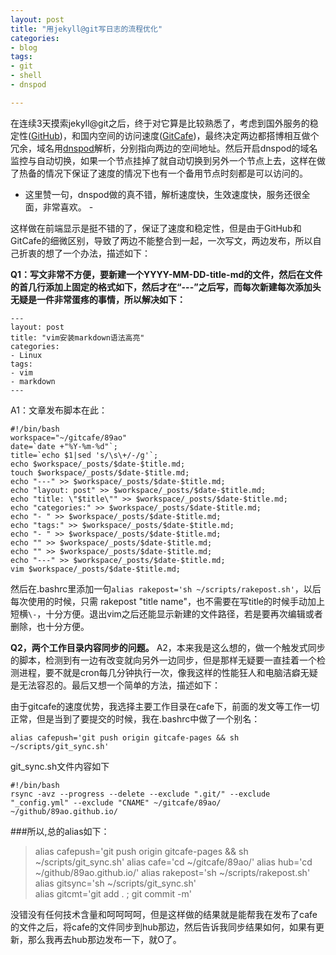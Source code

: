 ```yaml
---
layout: post
title: "用jekyll@git写日志的流程优化"
categories:
- blog 
tags:
- git
- shell
- dnspod

---
```


在连续3天摸索jekyll@git之后，终于对它算是比较熟悉了，考虑到国外服务的稳定性([GitHub](https://github.com/))，和国内空间的访问速度([GitCafe](https://gitcafe.com))，最终决定两边都搭博相互做个冗余，域名用[dnspod](https://www.dnspod.cn/)解析，分别指向两边的空间地址。然后开启dnspod的域名监控与自动切换，如果一个节点挂掉了就自动切换到另外一个节点上去，这样在做了热备的情况下保证了速度的情况下也有一个备用节点时刻都是可以访问的。

- 这里赞一句，dnspod做的真不错，解析速度快，生效速度快，服务还很全面，非常喜欢。 -

这样做在前端显示是挺不错的了，保证了速度和稳定性，但是由于GitHub和GitCafe的细微区别，导致了两边不能整合到一起，一次写文，两边发布，所以自己折衷的想了一个办法，描述如下：

**Q1：写文非常不方便，要新建一个YYYY-MM-DD-title-md的文件，然后在文件的首几行添加上固定的格式如下，然后才在“---”之后写，而每次新建每次添加头无疑是一件非常蛋疼的事情，所以解决如下：**

	---
	layout: post
	title: "vim安装markdown语法高亮"
	categories:
	- Linux
	tags:
	- vim
	- markdown
	---
A1：文章发布脚本在此：

	#!/bin/bash
	workspace="~/gitcafe/89ao"
	date=`date +"%Y-%m-%d"`;
	title=`echo $1|sed 's/\s\+/-/g'`;
	echo $workspace/_posts/$date-$title.md;
	touch $workspace/_posts/$date-$title.md;
	echo "---" >> $workspace/_posts/$date-$title.md;
	echo "layout: post" >> $workspace/_posts/$date-$title.md;
	echo "title: \"$title\"" >> $workspace/_posts/$date-$title.md;
	echo "categories:" >> $workspace/_posts/$date-$title.md;
	echo "- " >> $workspace/_posts/$date-$title.md;
	echo "tags:" >> $workspace/_posts/$date-$title.md;
	echo "- " >> $workspace/_posts/$date-$title.md;
	echo "" >> $workspace/_posts/$date-$title.md;
	echo "" >> $workspace/_posts/$date-$title.md;
	echo "---" >> $workspace/_posts/$date-$title.md;
	vim $workspace/_posts/$date-$title.md;

然后在.bashrc里添加一句`alias rakepost='sh ~/scripts/rakepost.sh'`，以后每次使用的时候，只需 rakepost "title name"，也不需要在写title的时候手动加上短横` \- `，十分方便。退出vim之后还能显示新建的文件路径，若是要再次编辑或者删除，也十分方便。

**Q2，两个工作目录内容同步的问题。**
A2，本来我是这么想的，做一个触发式同步的脚本，检测到有一边有改变就向另外一边同步，但是那样无疑要一直挂着一个检测进程，要不就是cron每几分钟执行一次，像我这样的性能狂人和电脑洁癖无疑是无法容忍的。最后又想一个简单的方法，描述如下：

由于gitcafe的速度优势，我选择主要工作目录在cafe下，前面的发文等工作一切正常，但是当到了要提交的时候，我在.bashrc中做了一个别名：

	alias cafepush='git push origin gitcafe-pages && sh ~/scripts/git_sync.sh'

git_sync.sh文件内容如下

	#!/bin/bash
	rsync -avz --progress --delete --exclude ".git/" --exclude "_config.yml" --exclude "CNAME" ~/gitcafe/89ao/ ~/github/89ao.github.io/

###所以,总的alias如下：

>alias cafepush='git push origin gitcafe-pages && sh ~/scripts/git_sync.sh'
>alias cafe='cd ~/gitcafe/89ao/'
>alias hub='cd ~/github/89ao.github.io/'
>alias rakepost='sh ~/scripts/rakepost.sh'
>alias gitsync='sh ~/scripts/git_sync.sh'	
>alias gitcmt='git add . ; git commit -m'


没错没有任何技术含量和呵呵呵呵，但是这样做的结果就是能帮我在发布了cafe的文件之后，将cafe的文件同步到hub那边，然后告诉我同步结果如何，如果有更新，那么我再去hub那边发布一下，就O了。
